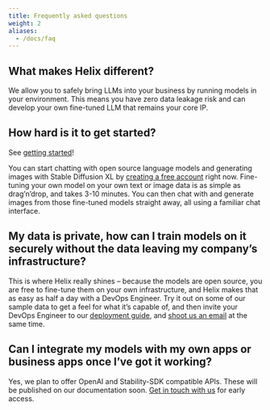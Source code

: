 ```yaml
---
title: Frequently asked questions
weight: 2
aliases:
  - /docs/faq
---
```


## What makes Helix different?

We allow you to safely bring LLMs into your business by running models in your environment. This means you have zero data leakage risk and can develop your own fine-tuned LLM that remains your core IP.

## How hard is it to get started?

See [getting started](/docs/getting-started)!

You can start chatting with open source language models and generating images with Stable Diffusion XL by [creating a free account](https://app.tryhelix.ai) right now. Fine-tuning your own model on your own text or image data is as simple as drag’n’drop, and takes 3-10 minutes. You can then chat with and generate images from those fine-tuned models straight away, all using a familiar chat interface.


## My data is private, how can I train models on it securely without the data leaving my company’s infrastructure?

This is where Helix really shines – because the models are open source, you are free to fine-tune them on your own infrastructure, and Helix makes that as easy as half a day with a DevOps Engineer. Try it out on some of our sample data to get a feel for what it’s capable of, and then invite your DevOps Engineer to our [deployment guide](/docs/controlplane), and [shoot us an email](mailto:founders@helix.ml) at the same time.


## Can I integrate my models with my own apps or business apps once I’ve got it working?

Yes, we plan to offer OpenAI and Stability-SDK compatible APIs. These will be published on our documentation soon. [Get in touch with us](mailto:founders@helix.ml) for early access.